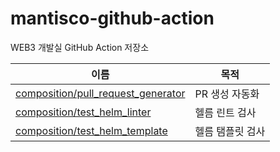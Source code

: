 # mantisco-github-action

WEB3 개발실 GitHub Action 저장소

| 이름                                                                       | 목적             |
| -------------------------------------------------------------------------- | ---------------- |
| [composition/pull_request_generator](./composition/pull_request_generator) | PR 생성 자동화   |
| [composition/test_helm_linter](./composition/test_helm_linter/)            | 헬름 린트 검사   |
| [composition/test_helm_template](./composition/test_helm_template/)        | 헬름 탬플릿 검사 |

